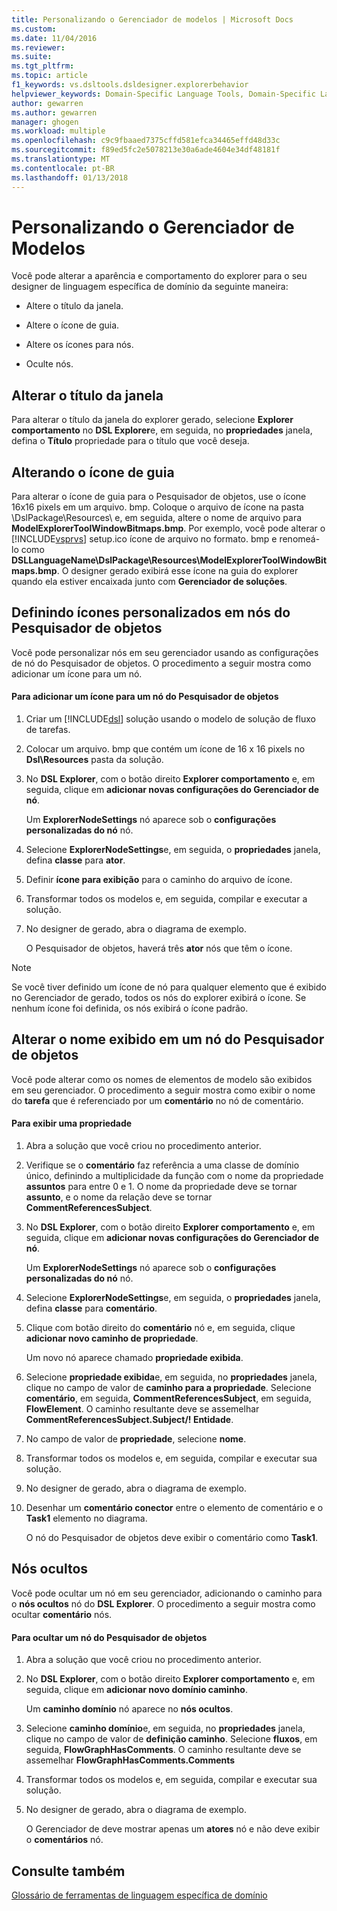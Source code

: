 ```yaml
---
title: Personalizando o Gerenciador de modelos | Microsoft Docs
ms.custom: 
ms.date: 11/04/2016
ms.reviewer: 
ms.suite: 
ms.tgt_pltfrm: 
ms.topic: article
f1_keywords: vs.dsltools.dsldesigner.explorerbehavior
helpviewer_keywords: Domain-Specific Language Tools, Domain-Specific Language Explorer
author: gewarren
ms.author: gewarren
manager: ghogen
ms.workload: multiple
ms.openlocfilehash: c9c9fbaaed7375cffd581efca34465effd48d33c
ms.sourcegitcommit: f89ed5fc2e5078213e30a6ade4604e34df48181f
ms.translationtype: MT
ms.contentlocale: pt-BR
ms.lasthandoff: 01/13/2018
---
```

# <a name="customizing-the-model-explorer"></a>Personalizando o Gerenciador de Modelos
Você pode alterar a aparência e comportamento do explorer para o seu designer de linguagem específica de domínio da seguinte maneira:  
  
-   Altere o título da janela.  
  
-   Altere o ícone de guia.  
  
-   Altere os ícones para nós.  
  
-   Oculte nós.  
  
## <a name="changing-the-window-title"></a>Alterar o título da janela  
 Para alterar o título da janela do explorer gerado, selecione **Explorer comportamento** no **DSL Explorer**e, em seguida, no **propriedades** janela, defina o  **Título** propriedade para o título que você deseja.  
  
## <a name="changing-the-tab-icon"></a>Alterando o ícone de guia  
 Para alterar o ícone de guia para o Pesquisador de objetos, use o ícone 16x16 pixels em um arquivo. bmp. Coloque o arquivo de ícone na pasta \DslPackage\Resources\ e, em seguida, altere o nome de arquivo para **ModelExplorerToolWindowBitmaps.bmp**. Por exemplo, você pode alterar o [!INCLUDE[vsprvs](../code-quality/includes/vsprvs_md.md)] setup.ico ícone de arquivo no formato. bmp e renomeá-lo como **DSLLanguageName\DslPackage\Resources\ModelExplorerToolWindowBitmaps.bmp**. O designer gerado exibirá esse ícone na guia do explorer quando ela estiver encaixada junto com **Gerenciador de soluções**.  
  
## <a name="setting-custom-icons-on-explorer-nodes"></a>Definindo ícones personalizados em nós do Pesquisador de objetos  
 Você pode personalizar nós em seu gerenciador usando as configurações de nó do Pesquisador de objetos. O procedimento a seguir mostra como adicionar um ícone para um nó.  
  
#### <a name="to-add-an-icon-to-an-explorer-node"></a>Para adicionar um ícone para um nó do Pesquisador de objetos  
  
1.  Criar um [!INCLUDE[dsl](../modeling/includes/dsl_md.md)] solução usando o modelo de solução de fluxo de tarefas.  
  
2.  Colocar um arquivo. bmp que contém um ícone de 16 x 16 pixels no **Dsl\Resources** pasta da solução.  
  
3.  No **DSL Explorer**, com o botão direito **Explorer comportamento** e, em seguida, clique em **adicionar novas configurações do Gerenciador de nó**.  
  
     Um **ExplorerNodeSettings** nó aparece sob o **configurações personalizadas do nó** nó.  
  
4.  Selecione **ExplorerNodeSettings**e, em seguida, o **propriedades** janela, defina **classe** para **ator**.  
  
5.  Definir **ícone para exibição** para o caminho do arquivo de ícone.  
  
6.  Transformar todos os modelos e, em seguida, compilar e executar a solução.  
  
7.  No designer de gerado, abra o diagrama de exemplo.  
  
     O Pesquisador de objetos, haverá três **ator** nós que têm o ícone.  
  
> [!NOTE]
>  Se você tiver definido um ícone de nó para qualquer elemento que é exibido no Gerenciador de gerado, todos os nós do explorer exibirá o ícone. Se nenhum ícone foi definida, os nós exibirá o ícone padrão.  
  
## <a name="changing-the-name-displayed-on-an-explorer-node"></a>Alterar o nome exibido em um nó do Pesquisador de objetos  
 Você pode alterar como os nomes de elementos de modelo são exibidos em seu gerenciador. O procedimento a seguir mostra como exibir o nome do **tarefa** que é referenciado por um **comentário** no nó de comentário.  
  
#### <a name="to-display-a-property"></a>Para exibir uma propriedade  
  
1.  Abra a solução que você criou no procedimento anterior.  
  
2.  Verifique se o **comentário** faz referência a uma classe de domínio único, definindo a multiplicidade da função com o nome da propriedade **assuntos** para entre 0 e 1. O nome da propriedade deve se tornar **assunto**, e o nome da relação deve se tornar **CommentReferencesSubject**.  
  
3.  No **DSL Explorer**, com o botão direito **Explorer comportamento** e, em seguida, clique em **adicionar novas configurações do Gerenciador de nó**.  
  
     Um **ExplorerNodeSettings** nó aparece sob o **configurações personalizadas do nó** nó.  
  
4.  Selecione **ExplorerNodeSettings**e, em seguida, o **propriedades** janela, defina **classe** para **comentário**.  
  
5.  Clique com botão direito do **comentário** nó e, em seguida, clique **adicionar novo caminho de propriedade**.  
  
     Um novo nó aparece chamado **propriedade exibida**.  
  
6.  Selecione **propriedade exibida**e, em seguida, no **propriedades** janela, clique no campo de valor de **caminho para a propriedade**. Selecione **comentário**, em seguida, **CommentReferencesSubject**, em seguida, **FlowElement**. O caminho resultante deve se assemelhar **CommentReferencesSubject.Subject/! Entidade**.  
  
7.  No campo de valor de **propriedade**, selecione **nome**.  
  
8.  Transformar todos os modelos e, em seguida, compilar e executar sua solução.  
  
9. No designer de gerado, abra o diagrama de exemplo.  
  
10. Desenhar um **comentário conector** entre o elemento de comentário e o **Task1** elemento no diagrama.  
  
     O nó do Pesquisador de objetos deve exibir o comentário como **Task1**.  
  
## <a name="hiding-nodes"></a>Nós ocultos  
 Você pode ocultar um nó em seu gerenciador, adicionando o caminho para o **nós ocultos** nó do **DSL Explorer**. O procedimento a seguir mostra como ocultar **comentário** nós.  
  
#### <a name="to-hide-an-explorer-node"></a>Para ocultar um nó do Pesquisador de objetos  
  
1.  Abra a solução que você criou no procedimento anterior.  
  
2.  No **DSL Explorer**, com o botão direito **Explorer comportamento** e, em seguida, clique em **adicionar novo domínio caminho**.  
  
     Um **caminho domínio** nó aparece no **nós ocultos**.  
  
3.  Selecione **caminho domínio**e, em seguida, no **propriedades** janela, clique no campo de valor de **definição caminho**. Selecione **fluxos**, em seguida, **FlowGraphHasComments**. O caminho resultante deve se assemelhar **FlowGraphHasComments.Comments**  
  
4.  Transformar todos os modelos e, em seguida, compilar e executar sua solução.  
  
5.  No designer de gerado, abra o diagrama de exemplo.  
  
     O Gerenciador de deve mostrar apenas um **atores** nó e não deve exibir o **comentários** nó.  
  
## <a name="see-also"></a>Consulte também  
 [Glossário de ferramentas de linguagem específica de domínio](http://msdn.microsoft.com/en-us/ca5e84cb-a315-465c-be24-76aa3df276aa)
